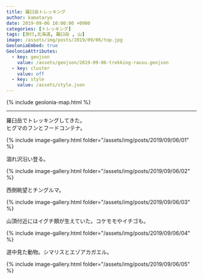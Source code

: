 ```yaml
---
title: 羅臼岳トレッキング
author: kamataryo
date: 2019-09-06 10:00:00 +0900
categories: [トレッキング]
tags: [旅行,北海道, 羅臼岳 , 山]
image: /assets/img/posts/2019/09/06/top.jpg
GeoloniaEmbed: true
GeoloniaAttributes:
  - key: geojson
    value: /assets/geojson/2019-09-06-trekking-rausu.geojson
  - key: cluster
    value: off
  - key: style
    value: /assets/style.json
---
```


{% include geolonia-map.html %}

---

羅臼岳でトレッキングしてきた。  
ヒグマのフンとフードコンテナ。

{% include image-gallery.html folder="/assets/img/posts/2019/09/06/01" %}

涸れ沢沿い登る。

{% include image-gallery.html folder="/assets/img/posts/2019/09/06/02" %}

西側眺望とチングルマ。

{% include image-gallery.html folder="/assets/img/posts/2019/09/06/03" %}

山頂付近にはイグチ類が生えていた。コケモモやイチゴも。

{% include image-gallery.html folder="/assets/img/posts/2019/09/06/04" %}

道中見た動物。シマリスとエゾアカガエル。

{% include image-gallery.html folder="/assets/img/posts/2019/09/06/05" %}
